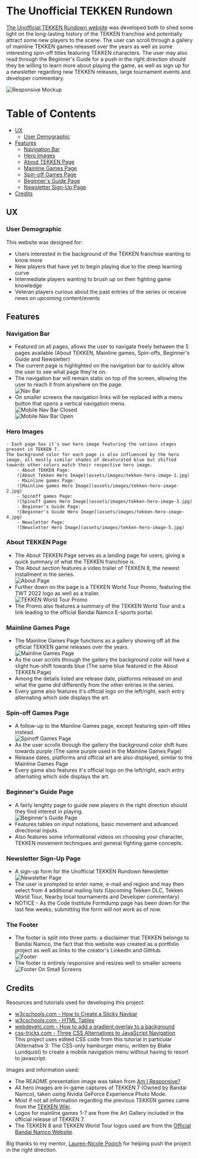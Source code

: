 # The Unofficial TEKKEN Rundown

[The Unofficial TEKKEN Rundown website](https://andreeeasn.github.io/pp1-tekken-rundown/) was developed both to shed some light on the long-lasting history of the TEKKEN franchise and potentially attract some new players to the scene.
The user can scroll through a gallery of mainline TEKKEN games released over the years as well as some interesting spin-off titles featuring TEKKEN characters. 
The user may also read through the Beginner's Guide for a push in the right direction should they be willing to learn more about playing the game, as well as sign up for a newsletter regarding new TEKKEN releases, large tournament events and developer commentary.

![Responsive Mockup](assets/images/documentation/am-i-responsive.png)

# Table of Contents
+ [UX](#ux "UX")
  + [User Demographic](#user-demographic "User Demographic")
+ [Features](#features "Features")
  + [Navigation Bar](#navigation-bar "Navigation Bar")
  + [Hero Images](#hero-images "Hero Images")
  + [About TEKKEN Page](#about-tekken-page "About TEKKEN Page")
  + [Mainline Games Page](#mainline-games-page "Mainline Games Page")
  + [Spin-off Games Page](#spin-off-games-page "Spin-off Games Page")
  + [Beginner's Guide Page](#beginners-guide-page "Beginner's Guide Page")
  + [Newsletter Sign-Up Page](#newsletter-sign-up-page "Newsletter Sign-Up Page")
+ [Credits](#credits "Credits")


## UX

### User Demographic

This website was designed for:
  - Users interested in the background of the TEKKEN franchise wanting to know more
  - New players that have yet to begin playing due to the steep learning curve
  - Intermediate players wanting to brush up on their fighting game knowledge
  - Veteran players curious about the past entries of the series or receive news on upcoming content/events

### 

## Features 

### Navigation Bar

  - Featured on all pages, allows the user to navigate freely between the 5 pages available (About TEKKEN, Mainline games, Spin-offs, Beginner's Guide and Newsletter)
  - The current page is highlighted on the navigation bar to quickly allow the user to see what page they're on.
  - The navigation bar will remain static on top of the screen, allowing the user to reach it from anywhere on the page.<br>
    ![Nav Bar](assets/images/documentation/navbar.png)
  - On smaller screens the navigation links will be replaced with a menu button that opens a vertical navigation menu.<br>
  ![Mobile Nav Bar Closed](assets/images/documentation/navbar-mobile-closed.png)<br>
  ![Mobile Nav Bar Open](assets/images/documentation/navbar-mobile-open.png)

### Hero Images

    - Each page has it's own hero image featuring the various stages present in TEKKEN 7. 
    The background color for each page is also influenced by the hero image, all mostly similar shades of desaturated blue but shifted towards other colors match their respective hero image.
        - About TEKKEN Page:
        ![About Tekken Hero Image](assets/images/tekken-hero-image-1.jpg)
        - Mainline games Page:
        ![Mainline games Hero Image](assets/images/tekken-hero-image-2.jpg)
        - Spinoff games Page:
        ![Spinoff games Hero Image](assets/images/tekken-hero-image-3.jpg)
        - Beginner's Guide Page:
        ![Beginner's Guide Hero Image](assets/images/tekken-hero-image-4.jpg)
        - Newsletter Page:
        ![Newsletter Hero Image](assets/images/tekken-hero-image-5.jpg)

### About TEKKEN Page

  - The About TEKKEN Page serves as a landing page for users, giving a quick summary of what the TEKKEN franchise is.
  - The About section features a video trailer of TEKKEN 8, the newest installment in the series.<br>
  ![About Page](assets/images/documentation/about-page.png/)
  - Further down on the page is a TEKKEN World Tour Promo, featuring the TWT 2022 logo as well as a trailer.<br>
  ![TEKKEN World Tour Promo](assets/images/documentation/about-page-twt.png)
  - The Promo also features a summary of the TEKKEN World Tour and a link leading to the official Bandai Namco E-sports portal.

### Mainline Games Page

  - The Mainline Games Page functions as a gallery showing off all the official TEKKEN game releases over the years.<br>
  ![Mainline Games Page](assets/images/documentation/mainline-games-page.png)<br>
  - As the user scrolls through the gallery the background color will have a slight hue-shift towards blue (The same blue featured in the About TEKKEN Page)
  - Among the details listed are release date, platforms released on and what the game did differently from the other entries in the series.
  - Every game also features it's official logo on the left/right, each entry alternating which side displays the art.
  

### Spin-off Games Page

  - A follow-up to the Mainline Games page, except featuring spin-off titles instead.<br>
  ![Spinoff Games Page](assets/images/documentation/spinoff-games-page.png)
  - As the user scrolls through the gallery the background color shift hues towards purple (The same purple used in the Mainline Games Page)
  - Release dates, platforms and official art are also displayed, similar to the Mainline Games Page
  - Every game also features it's official logo on the left/right, each entry alternating which side displays the art.

### Beginner's Guide Page

  - A fairly lenghty page to guide new players in the right direction should they find interest in playing.<br>
  ![Beginner's Guide Page](assets/images/documentation/beginners-guide-page.png)
  - Features tables on input notations, basic movement and advanced directional inputs.
  - Also features some informational videos on choosing your character, TEKKEN movement techniques and general fighting game concepts.

### Newsletter Sign-Up Page

  - A sign-up form for the Unofficial TEKKEN Rundown Newsletter
  ![Newsletter Page](assets/images/documentation/newsletter-page.png)
  - The user is prompted to enter name, e-mail and region and may then select from 4 additional mailing lists (Upcoming Tekken DLC, Tekken World Tour, Nearby local tournaments and Developer commentary)
  - NOTICE - As the Code Institute Formdump page has been down for the last few weeks, submitting the form will not work as of now.
  
### The Footer

  - The footer is split into three parts: a disclaimer that TEKKEN belongs to Bandai Namco, the fact that this website was created as a portfolio project as well as links to the creator's LinkedIn and GitHub.<br>
   ![Footer](assets/images/documentation/footer.png)
  - The footer is entirely responsive and resizes well to smaller screens<br>
   ![Footer On Small Screens](assets/images/documentation/footer-mobile.png)

## Credits

Resources and tutorials used for developing this project:
  - [w3cschools.com - How to Create a Sticky Navbar](https://www.w3schools.com/howto/howto_js_navbar_sticky.asp)
  - [w3cschools.com - HTML Tables](https://www.w3schools.com/html/html_tables.asp)
  - [webdevetc.com - How to add a gradient overlay to a background](https://webdevetc.com/blog/how-to-add-a-gradient-overlay-to-a-background-image-using-just-css-and-html/)
  - [css-tricks.com - Three CSS Alternatives to JavaScript Navigation](https://css-tricks.com/three-css-alternatives-to-javascript-navigation/#aa-alternative-3-the-css-only-hamburger-menu)<br> 
  This project uses edited CSS code from this tutorial in particular (Alternative 3: The CSS-only hamburger menu, written by Blake Lundquist) to create a mobile navigation menu without having to resort to javascript.

Images and information used:
  - The README presentation image was taken from [Am I Responsive?](https://ui.dev/amiresponsive)
  - All hero images are in-game captures of TEKKEN 7 (Owned by Bandai Namco), taken using Nvidia GeForce Experience Photo Mode.
  - Most if not all information regarding the previous TEKKEN games came from the [TEKKEN Wiki](https://tekken.fandom.com/wiki/Tekken_Wiki).
  - Logos for mainline games 1-7 are from the Art Gallery included in the official release of TEKKEN 7.
  - The TEKKEN 8 and TEKKEN World Tour logos used are from the [Official Bandai Namco Website](https://en.bandainamcoent.eu/tekken).

Big thanks to my mentor, [Lauren-Nicole Popich](https://www.linkedin.com/in/lauren-nicole-popich-1ab87539/) for helping push the project in the right direction.